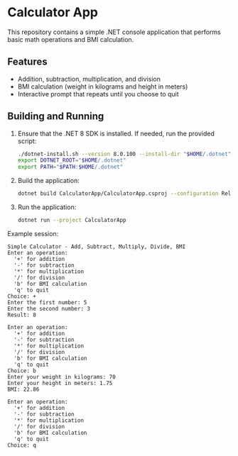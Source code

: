 # Calculator App

This repository contains a simple .NET console application that performs basic math operations and BMI calculation.

## Features
- Addition, subtraction, multiplication, and division
- BMI calculation (weight in kilograms and height in meters)
- Interactive prompt that repeats until you choose to quit

## Building and Running
1. Ensure that the .NET 8 SDK is installed. If needed, run the provided script:
   ```bash
   ./dotnet-install.sh --version 8.0.100 --install-dir "$HOME/.dotnet"
   export DOTNET_ROOT="$HOME/.dotnet"
   export PATH="$PATH:$HOME/.dotnet"
   ```
2. Build the application:
   ```bash
   dotnet build CalculatorApp/CalculatorApp.csproj --configuration Release
   ```
3. Run the application:
   ```bash
   dotnet run --project CalculatorApp
   ```

Example session:

```
Simple Calculator - Add, Subtract, Multiply, Divide, BMI
Enter an operation:
  '+' for addition
  '-' for subtraction
  '*' for multiplication
  '/' for division
  'b' for BMI calculation
  'q' to quit
Choice: +
Enter the first number: 5
Enter the second number: 3
Result: 8

Enter an operation:
  '+' for addition
  '-' for subtraction
  '*' for multiplication
  '/' for division
  'b' for BMI calculation
  'q' to quit
Choice: b
Enter your weight in kilograms: 70
Enter your height in meters: 1.75
BMI: 22.86

Enter an operation:
  '+' for addition
  '-' for subtraction
  '*' for multiplication
  '/' for division
  'b' for BMI calculation
  'q' to quit
Choice: q
```
